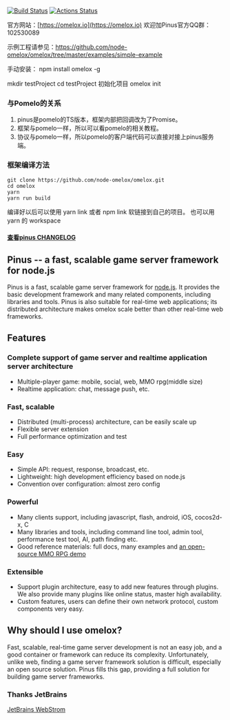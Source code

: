 
[![Build Status](https://travis-ci.org/node-omelox/omelox.svg?branch=master)](https://travis-ci.org/node-omelox/omelox)
[![Actions Status](https://github.com/node-omelox/omelox/workflows/ci/badge.svg?branch=master&event=push)](https://github.com/node-omelox/omelox/actions)

官方网站：[https://omelox.io](https://omelox.io)
欢迎加Pinus官方QQ群：102530089


示例工程请参见：https://github.com/node-omelox/omelox/tree/master/examples/simple-example

手动安装：
npm install omelox -g

mkdir testProject
cd testProject
初始化项目
omelox init

### 与Pomelo的关系

1. pinus是pomelo的TS版本，框架内部把回调改为了Promise。
1. 框架与pomelo一样，所以可以看pomelo的相关教程。
1. 协议与pomelo一样，所以pomelo的客户端代码可以直接对接上pinus服务端。


### 框架编译方法

```
git clone https://github.com/node-omelox/omelox.git
cd omelox
yarn
yarn run build
```

编译好以后可以使用 yarn link 或者 npm link 软链接到自己的项目。
也可以用 yarn 的 workspace

#### [查看pinus CHANGELOG](CHANGELOG.md)

## Pinus -- a fast, scalable game server framework for node.js

Pinus is a fast, scalable game server framework for [node.js](http://nodejs.org).
It provides the basic development framework and many related components, including libraries and tools.
Pinus is also suitable for real-time web applications; its distributed architecture makes omelox scale better than other real-time web frameworks.

## Features

### Complete support of game server and realtime application server architecture

* Multiple-player game: mobile, social, web, MMO rpg(middle size)
* Realtime application: chat,  message push, etc.

### Fast, scalable

* Distributed (multi-process) architecture, can be easily scale up
* Flexible server extension
* Full performance optimization and test

### Easy

* Simple API: request, response, broadcast, etc.
* Lightweight: high development efficiency based on node.js
* Convention over configuration: almost zero config

### Powerful

* Many clients support, including javascript, flash, android, iOS, cocos2d-x, C
* Many libraries and tools, including command line tool, admin tool, performance test tool, AI, path finding etc.
* Good reference materials: full docs, many examples and [an open-source MMO RPG demo](https://github.com/NetEase/omelox/wiki/Introduction-to--Lord-of-Pinus)

### Extensible

* Support plugin architecture, easy to add new features through plugins. We also provide many plugins like online status, master high availability.
* Custom features, users can define their own network protocol, custom components very easy.

## Why should I use omelox?
Fast, scalable, real-time game server development is not an easy job, and a good container or framework can reduce its complexity.
Unfortunately, unlike web, finding a game server framework solution is difficult, especially an open source solution. Pinus fills this gap, providing a full solution for building game server frameworks.

### Thanks JetBrains

[JetBrains WebStrom](https://www.jetbrains.com/?from=omelox)
